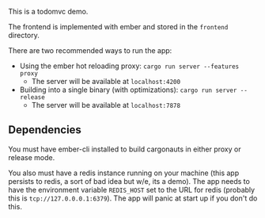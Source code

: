 This is a todomvc demo.

The frontend is implemented with ember and stored in the `frontend` directory.

There are two recommended ways to run the app:

* Using the ember hot reloading proxy: `cargo run server --features proxy`
    - The server will be available at `localhost:4200`
* Building into a single binary (with optimizations): `cargo run server --release`
    - The server will be available at `localhost:7878`

## Dependencies

You must have ember-cli installed to build cargonauts in either proxy or release mode.

You also must have a redis instance running on your machine (this app persists to redis,
a sort of bad idea but w/e, its a demo). The app needs to have the environment variable
`REDIS_HOST` set to the URL for redis (probably this is `tcp://127.0.0.0.1:6379`). The
app will panic at start up if you don't do this.
